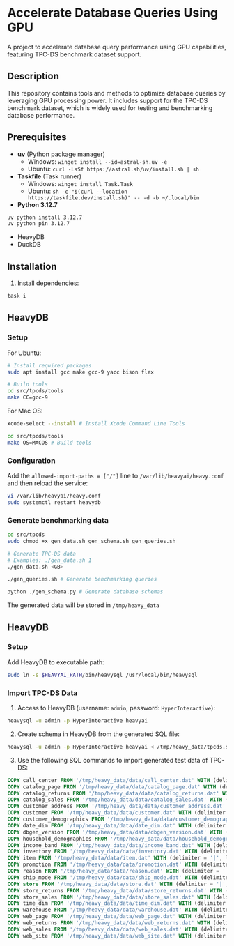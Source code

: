 # Accelerate Database Queries Using GPU

A project to accelerate database query performance using GPU capabilities, featuring TPC-DS benchmark dataset support.

## Description

This repository contains tools and methods to optimize database queries by leveraging GPU processing power. It includes support for the TPC-DS benchmark dataset, which is widely used for testing and benchmarking database performance.

## Prerequisites

- **uv** (Python package manager)
  - Windows: `winget install --id=astral-sh.uv -e`
  - Ubuntu: `curl -LsSf https://astral.sh/uv/install.sh | sh`
- **Taskfile** (Task runner)
  - Windows: `winget install Task.Task`
  - Ubuntu: `sh -c "$(curl --location https://taskfile.dev/install.sh)" -- -d -b ~/.local/bin`
- **Python 3.12.7**

```sh
uv python install 3.12.7
uv python pin 3.12.7
```

- HeavyDB
- DuckDB

## Installation

1. Install dependencies:

```sh
task i
```

## HeavyDB

### Setup

For Ubuntu:

```sh
# Install required packages
sudo apt install gcc make gcc-9 yacc bison flex

# Build tools
cd src/tpcds/tools
make CC=gcc-9
```

For Mac OS:

```sh
xcode-select --install # Install Xcode Command Line Tools

cd src/tpcds/tools
make OS=MACOS # Build tools
```

### Configuration

Add the `allowed-import-paths = ["/"]` line to `/var/lib/heavyai/heavy.conf` and then reload the service:

```sh
vi /var/lib/heavyai/heavy.conf
sudo systemctl restart heavydb
```

### Generate benchmarking data

```sh
cd src/tpcds
sudo chmod +x gen_data.sh gen_schema.sh gen_queries.sh

# Generate TPC-DS data
# Examples: ./gen_data.sh 1
./gen_data.sh <GB>

./gen_queries.sh # Generate benchmarking queries

python ./gen_schema.py # Generate database schemas
```

The generated data will be stored in `/tmp/heavy_data`

## HeavyDB

### Setup

Add HeavyDB to executable path:

```sh
sudo ln -s $HEAVYAI_PATH/bin/heavysql /usr/local/bin/heavysql
```

### Import TPC-DS Data

1. Access to HeavyDB (username: `admin`, password: `HyperInteractive`):

```sh
heavysql -u admin -p HyperInteractive heavyai
```

2. Create schema in HeavyDB from the generated SQL file:

```sh
heavysql -u admin -p HyperInteractive heavyai < /tmp/heavy_data/tpcds.sql
```

3. Use the following SQL commands to import generated test data of TPC-DS:

```sql
COPY call_center FROM '/tmp/heavy_data/data/call_center.dat' WITH (delimiter = '|', line_delimiter = '\n');
COPY catalog_page FROM '/tmp/heavy_data/data/catalog_page.dat' WITH (delimiter = '|', line_delimiter = '\n');
COPY catalog_returns FROM '/tmp/heavy_data/data/catalog_returns.dat' WITH (delimiter = '|', line_delimiter = '\n');
COPY catalog_sales FROM '/tmp/heavy_data/data/catalog_sales.dat' WITH (delimiter = '|', line_delimiter = '\n');
COPY customer_address FROM '/tmp/heavy_data/data/customer_address.dat' WITH (delimiter = '|', line_delimiter = '\n');
COPY customer FROM '/tmp/heavy_data/data/customer.dat' WITH (delimiter = '|', line_delimiter = '\n');
COPY customer_demographics FROM '/tmp/heavy_data/data/customer_demographics.dat' WITH (delimiter = '|', line_delimiter = '\n');
COPY date_dim FROM '/tmp/heavy_data/data/date_dim.dat' WITH (delimiter = '|', line_delimiter = '\n');
COPY dbgen_version FROM '/tmp/heavy_data/data/dbgen_version.dat' WITH (delimiter = '|', line_delimiter = '\n');
COPY household_demographics FROM '/tmp/heavy_data/data/household_demographics.dat' WITH (delimiter = '|', line_delimiter = '\n');
COPY income_band FROM '/tmp/heavy_data/data/income_band.dat' WITH (delimiter = '|', line_delimiter = '\n');
COPY inventory FROM '/tmp/heavy_data/data/inventory.dat' WITH (delimiter = '|', line_delimiter = '\n');
COPY item FROM '/tmp/heavy_data/data/item.dat' WITH (delimiter = '|', line_delimiter = '\n');
COPY promotion FROM '/tmp/heavy_data/data/promotion.dat' WITH (delimiter = '|', line_delimiter = '\n');
COPY reason FROM '/tmp/heavy_data/data/reason.dat' WITH (delimiter = '|', line_delimiter = '\n');
COPY ship_mode FROM '/tmp/heavy_data/data/ship_mode.dat' WITH (delimiter = '|', line_delimiter = '\n');
COPY store FROM '/tmp/heavy_data/data/store.dat' WITH (delimiter = '|', line_delimiter = '\n');
COPY store_returns FROM '/tmp/heavy_data/data/store_returns.dat' WITH (delimiter = '|', line_delimiter = '\n');
COPY store_sales FROM '/tmp/heavy_data/data/store_sales.dat' WITH (delimiter = '|', line_delimiter = '\n');
COPY time_dim FROM '/tmp/heavy_data/data/time_dim.dat' WITH (delimiter = '|', line_delimiter = '\n');
COPY warehouse FROM '/tmp/heavy_data/data/warehouse.dat' WITH (delimiter = '|', line_delimiter = '\n');
COPY web_page FROM '/tmp/heavy_data/data/web_page.dat' WITH (delimiter = '|', line_delimiter = '\n');
COPY web_returns FROM '/tmp/heavy_data/data/web_returns.dat' WITH (delimiter = '|', line_delimiter = '\n');
COPY web_sales FROM '/tmp/heavy_data/data/web_sales.dat' WITH (delimiter = '|', line_delimiter = '\n');
COPY web_site FROM '/tmp/heavy_data/data/web_site.dat' WITH (delimiter = '|', line_delimiter = '\n');
```
